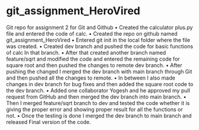 # git_assignment_HeroVired
Git repo for  assignment 2 for Git and Github
•	Created the calculator plus.py file and entered the code of calc.
•	Created the repo on github named git_assignment_HeroVired
•	Entered git init in the local folder where the file was created.
•	Created dev branch and pushed the code for basic functions of calc In that branch.
•	 After that created another branch named feature/sqrt and modified the code and entered the remaining code for square root and then pushed the changes to remote dev branch.
•	After pushing the changed I merged the dev branch with main branch through Git and then pushed all the changes to remote.
•	In between I also made changes in dev branch for bug fixes and then added the square root code to the dev branch.
•	Added one collaborator Yogesh and he approved my pull request from GitHub and then merged the dev branch into main branch.
•	Then I merged feature/sqrt branch to dev and tested the code whether it is giving the proper error and showing proper result for all the functions or not.
•	Once the testing is done I merged the dev branch to main branch and released Final version of the code.

